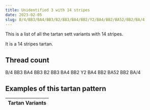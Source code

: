 ```yaml
---
title: Unidentified 3 with 14 stripes
date: 2023-02-05
slug: B/4/BB3/BA4/BB3/B2/BB3/BA4/BB2/Y2/BA4/BB2/BA52/BB2/BA/4
---
```

This is a list of all the tartan sett variants with 14 stripes.

It is a 14 stripes tartan.


## Thread count
B/4 BB3 BA4 BB3 B2 BB3 BA4 BB2 Y2 BA4 BB2 BA52 BB2 BA/4

## Examples of this tartan pattern

| Tartan Variants |
|---------------|
